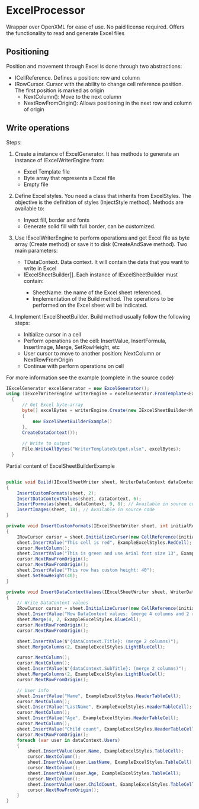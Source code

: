 # ExcelProcessor

Wrapper over OpenXML for ease of use. No paid license required. Offers the functionality to read and generate Excel files

## Positioning
Position and movement through Excel is done through two abstractions:
- ICellReference. Defines a position: row and column
- IRowCursor. Cursor with the ability to change cell reference position. The first position is marked as origin
  - NextColumn(): Move to the next column
  - NextRowFromOrigin(): Allows positioning in the next row and column of origin

## Write operations
Steps:
1. Create a instance of ExcelGenerator. It has methods to generate an instance of IExcelWriterEngine from:
   - Excel Template file
   - Byte array that represents a Excel file
   - Empty file
  
2. Define Excel styles. You need a class that inherits from ExcelStyles. The objective is the definition of styles (InjectStyle method).
   Methods are available to:
   - Inyect fill, border and fonts
   - Generate solid fill with full border, can be customized.

3. Use IExcelWriterEngine to perform operations and get Excel file as byte array (Create method) or save it to disk (CreateAndSave method). Two main parameters:
   - TDataContext. Data context. It will contain the data that you want to write in Excel
   - IExcelSheetBuilder<TDataContext>[]. Each instance of IExcelSheetBuilder must contain:
     - SheetName: the name of the Excel sheet referenced.
     - Implementation of the Build method. The operations to be performed on the Excel sheet will be indicated.

4. Implement IExcelSheetBuilder. Build method usually follow the following steps:
   - Initialize cursor in a cell
   - Perform operations on the cell: InsertValue, InsertFormula, InsertImage, Merge, SetRowHeight, etc
   - User cursor to move to another position: NextColumn or NextRowFromOrigin
   - Continue with perform operations on cell
  
For more information see the example (complete in the source code)
```C#
IExcelGenerator excelGenerator = new ExcelGenerator();
using (IExcelWriterEngine writerEngine = excelGenerator.FromTemplate<ExampleExcelStyles>("Resources\\WriterTemplateExample.xlsx"))
  {
      // Get Excel byte-array
      byte[] excelBytes = writerEngine.Create(new IExcelSheetBuilder<WriterDataContext>[]
      {
          new ExcelSheetBuilderExample()
      },
      CreateDataContext());
  
      // Write to output
      File.WriteAllBytes("WriterTemplateOutput.xlsx", excelBytes);
  }
```

Partial content of ExcelSheetBuilderExample
```C#

public void Build(IExcelSheetWriter sheet, WriterDataContext dataContext)
{
    InsertCustomFormats(sheet, 2);
    InsertDataContextValues(sheet, dataContext, 6);
    InsertFormulas(sheet, dataContext, 9, 8); // Available in source code
    InsertImages(sheet, 18); // Available in source code
}

private void InsertCustomFormats(IExcelSheetWriter sheet, int initialRow)
{
    IRowCursor cursor = sheet.InitializeCursor(new CellReference(initialRow, "A"));
    sheet.InsertValue("This cell is red", ExampleExcelStyles.RedCell);
    cursor.NextColumn();
    sheet.InsertValue("This is green and use Arial font size 13", ExampleExcelStyles.GreenArialCell);
    cursor.NextRowFromOrigin();
    cursor.NextRowFromOrigin();
    sheet.InsertValue("This row has custom height: 40");
    sheet.SetRowHeight(40);
}

private void InsertDataContextValues(IExcelSheetWriter sheet, WriterDataContext dataContext, int initialRow)
{
    // Write DataContext values
    IRowCursor cursor = sheet.InitializeCursor(new CellReference(initialRow, "A"));
    sheet.InsertValue("Now DataContext values: (merge 4 columns and 2 rows)");
    sheet.Merge(4, 2, ExampleExcelStyles.BlueCell);
    cursor.NextRowFromOrigin();
    cursor.NextRowFromOrigin();

    sheet.InsertValue($"{dataContext.Title}: (merge 2 columns)");
    sheet.MergeColumns(2, ExampleExcelStyles.LightBlueCell);

    cursor.NextColumn();
    cursor.NextColumn();
    sheet.InsertValue($"{dataContext.SubTitle}: (merge 2 columns)");
    sheet.MergeColumns(2, ExampleExcelStyles.LightBlueCell);
    cursor.NextRowFromOrigin();

    // User info
    sheet.InsertValue("Name", ExampleExcelStyles.HeaderTableCell);
    cursor.NextColumn();
    sheet.InsertValue("LastName", ExampleExcelStyles.HeaderTableCell);
    cursor.NextColumn();
    sheet.InsertValue("Age", ExampleExcelStyles.HeaderTableCell);
    cursor.NextColumn();
    sheet.InsertValue("Child count", ExampleExcelStyles.HeaderTableCell);
    cursor.NextRowFromOrigin();
    foreach (var user in dataContext.Users)
    {
        sheet.InsertValue(user.Name, ExampleExcelStyles.TableCell);
        cursor.NextColumn();
        sheet.InsertValue(user.LastName, ExampleExcelStyles.TableCell);
        cursor.NextColumn();
        sheet.InsertValue(user.Age, ExampleExcelStyles.TableCell);
        cursor.NextColumn();
        sheet.InsertValue(user.ChildCount, ExampleExcelStyles.TableCell);
        cursor.NextRowFromOrigin();
    }
}
```
   
   
   
   


